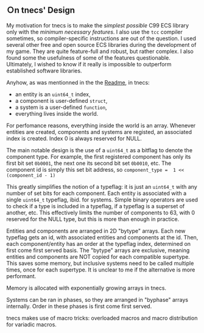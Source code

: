 

## Ｏn tnecs' Design

My motivation for tnecs is to make the _simplest possible_ C99 ECS library only with the _minimum necessary features_.
I also use the ```tcc``` compiler sometimes, so compiler-specific instructions are out of the question.
I used several other free and open source ECS libraries during the development of my game.
They are quite feature-full and robust, but rather complex.
I also found some the usefulness of some of the features questionable.
Ultimately, I wished to know if it really is impossible to outperform established software libraries.

Anyhow, as was mentionned in the the [Readme](https://gitlab.com/Gabinou/tnecs/-/blob/master/README.md), in tnecs:
- an entity is an ```uint64_t``` index, 
- a component is user-defined ```struct```, 
- a system is a user-defined ```function```,
- everything lives inside the world.

For perfomance reasons, everything inside the world is an array.
Whenever entities are created, components and systems are registed, an associated index is created.
Index 0 is always reserved for NULL.

The main notable design is the use of a ```uint64_t``` as a bitflag to denote the component type.
For example, the first registered component has only its first bit set  ```0b0001```, the next one its second bit set ```0b0010```, etc.
The component id is simply this set bit address, so ```component_type =  1 << (component_id - 1)```

This greatly simplifies the notion of a typeflag: it is just an ```uint64_t``` with any number of set bits for each component.
Each entity is associated with a single ```uint64_t``` typeflag, ibid. for systems.
Simple binary operators are used to check if a type is included in a typeflag, if a typeflag is a superset of another, etc.
This effectively limits the number of components to 63, with 0 reserved for the NULL type, but this is more than enough in practice.

Entities and components are arranged in 2D "bytype" arrays.
Each new typeflag gets an id, with associated entities and components at the id.
Then, each component/entity has an order at the typeflag index, determined on first come first served basis.
The "bytype" arrays are exclusive, meaning entities and components are NOT copied for each compatible supertype.
This saves some memory, but inclusive systems need to be called multiple times, once for each supertype.
It is unclear to me if the alternative is more performant.

Memory is allocated with exponentially growing arrays in tnecs.

Systems can be ran in phases, so they are arranged in "byphase" arrays internally.
Order in these phases is first come first served.

tnecs makes use of macro tricks: overloaded macros and macro distribution for variadic macros.